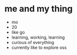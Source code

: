 # me and my thing
- mo
- 20
- like go
- learning, working, learning
- curious of everything
- currently like to explore oss
